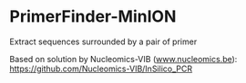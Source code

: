 # PrimerFinder-MinION
 Extract sequences surrounded by a pair of primer

 Based on solution by Nucleomics-VIB (www.nucleomics.be): https://github.com/Nucleomics-VIB/InSilico_PCR
